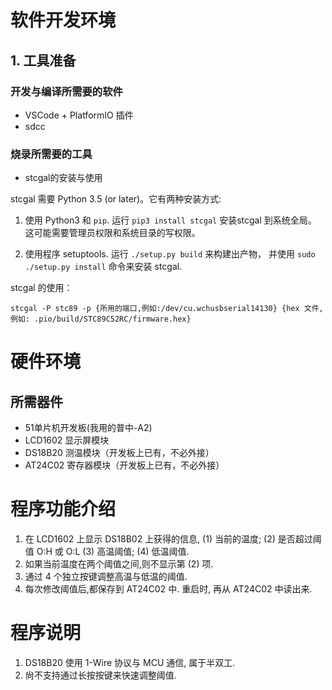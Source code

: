 # 软件开发环境

## 1. 工具准备

### 开发与编译所需要的软件

* VSCode + PlatformIO 插件
* sdcc

### 烧录所需要的工具

* stcgal的安装与使用

stcgal 需要 Python 3.5 (or later)。它有两种安装方式:

1. 使用 Python3 和 ```pip```. 运行 ```pip3 install stcgal``` 安装stcgal 到系统全局。
这可能需要管理员权限和系统目录的写权限。

2. 使用程序 setuptools. 运行 ```./setup.py build``` 来构建出产物， 并使用
```sudo ./setup.py install``` 命令来安装 stcgal.

stcgal 的使用：

```
stcgal -P stc89 -p {所用的端口,例如:/dev/cu.wchusbserial14130} {hex 文件,例如: .pio/build/STC89C52RC/firmware.hex}
```

# 硬件环境

## 所需器件

* 51单片机开发板(我用的普中-A2)
* LCD1602 显示屏模块
* DS18B20 测温模块（开发板上已有，不必外接）
* AT24C02 寄存器模块（开发板上已有，不必外接）

# 程序功能介绍

1. 在 LCD1602 上显示 DS18B02 上获得的信息, (1) 当前的温度; (2) 是否超过阈值 O:H 或 O:L (3) 高温阈值; (4) 低温阈值.
2. 如果当前温度在两个阈值之间,则不显示第 (2) 项.
3. 通过 4 个独立按键调整高温与低温的阈值.
4. 每次修改阈值后,都保存到 AT24C02 中. 重启时, 再从 AT24C02 中读出来.

# 程序说明

1. DS18B20 使用 1-Wire 协议与 MCU 通信, 属于半双工.
2. 尙不支持通过长按按键来快速调整阈值.


